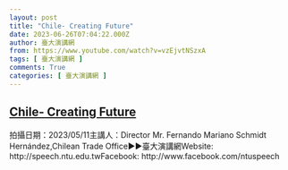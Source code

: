 ```yaml
---
layout: post
title: "Chile- Creating Future"
date: 2023-06-26T07:04:22.000Z
author: 臺大演講網
from: https://www.youtube.com/watch?v=vzEjvtNSzxA
tags: [ 臺大演講網 ]
comments: True
categories: [ 臺大演講網 ]
---
```

<!--1687763062000-->
[Chile- Creating Future](https://www.youtube.com/watch?v=vzEjvtNSzxA)
------

<div>
拍攝日期：2023/05/11主講人：Director Mr. Fernando Mariano Schmidt Hernández,Chilean Trade Office►►臺大演講網Website: http://speech.ntu.edu.twFacebook: http://www.facebook.com/ntuspeech
</div>
